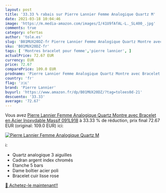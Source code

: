```yaml
---
layout: post
title: '33.33 % rabais sur Pierre Lannier Femme Analogique Quartz M'
date: 2021-03-18 10:04:46
image: 'https://m.media-amazon.com/images/I/41U9fAfAL-L._SL400_.jpg'
comments: true
category: ofertas
author: 'tole.es'
slug: 'B01MUX20DZ-fr Pierre Lannier Femme Analogique Quartz Montre avec...'
sku: 'B01MUX20DZ-fr'
tags: [ 'Montres bracelet pour femme','pierre lannier', ]
actualPrice: 72.67 EUR
currency: EUR
price: 72.67
comparePrice: 109.0 EUR
prodname: 'Pierre Lannier Femme Analogique Quartz Montre avec Bracelet en Acier Inoxydable Massif 091L918'
country: 'fr'
flag: '🇫🇷'
brand: 'Pierre Lannier'
buyurl: 'https://www.amazon.fr/dp/B01MUX20DZ/?tag=tolees0d-21'
descuento: '33.33'
average: '72.67'
---
```


Vous avez [Pierre Lannier Femme Analogique Quartz Montre avec Bracelet en Acier Inoxydable Massif 091L918](https://www.amazon.fr/dp/B01MUX20DZ/?tag=tolees0d-21)  à  33.33 % de réduction, prix final  72.67 EUR (original: 109.0 EUR) ici:

[![Pierre Lannier Femme Analogique Quartz M](https://m.media-amazon.com/images/I/41U9fAfAL-L._SL400_.jpg)](https://www.amazon.fr/dp/B01MUX20DZ/?tag=tolees0d-21)

ℹ️:

- Quartz analogique 3 aiguilles
- Cadran argent index chromés
- Etanche 5 bars
- Dame boîtier acier poli
- Bracelet cuir lisse rose

[🛒 Achetez-le maintenant!!](https://www.amazon.fr/dp/B01MUX20DZ/?tag=tolees0d-21)
